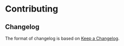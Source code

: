 # Contributing


## Changelog
The format of changelog is based on [Keep a Changelog](https://keepachangelog.com/en/1.0.0/).
